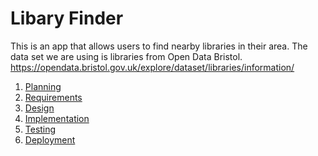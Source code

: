 # Libary Finder 

This is an app that allows users to find nearby libraries in their area. 
The data set we are using is libraries from Open Data Bristol.  https://opendata.bristol.gov.uk/explore/dataset/libraries/information/

1. [Planning](docs/planning.md)
2. [Requirements](docs/requirements.md)
3. [Design](docs/design.md)
4. [Implementation](docs/implementation.md)
5. [Testing](docs/testing.md)
6. [Deployment](docs/deployment.md)
